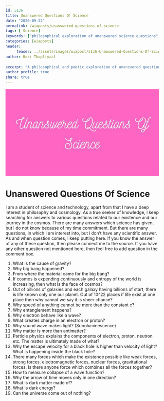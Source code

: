```yaml
--- 
id: 5136 
title: Unanswered Questions Of Science
date: "2020-09-22"
permalink: /wiaposts/unanswered-questions-of-science
tags: [ Science]    
keywords: ["philosophical exploration of unanswered science questions", "understanding scientific mysteries in philosophy", "poetic insights on science and curiosity", "philosophy of science and exploration", "exploring unanswered science questions in philosophical context"]  
categories: [wiaposts] 
header:
     teaser: ../assets/images/wiapost/5136-Unanswered-Questions-Of-Science.jpg
author: Hari Thapliyaal 

excerpt: "A philosophical and poetic exploration of unanswered questions in science, delving into insights on curiosity and exploration."  
author_profile: true 
share: true 
---
```


![Unanswered Questions Of Science](../assets/images/wiapost/5136-Unanswered-Questions-Of-Science.jpg)     
   
# Unanswered Questions Of Science   
      
I am a student of science and technology, apart from that I have a deep interest in philosophy and cosmology. As a true seeker of knowledge, I keep searching for answers to various questions related to our existence and our journey in the cosmos. There are many answers which science has given, but I do not know because of my time commitment. But there are many questions, in which I am interest into, but I don’t have any scientific answer. As and when question comes, I keep putting here. If you know the answer of any of these question, then please connect me to the source. If you have any other question not mentioned here, then feel free to add question in the comment box.    
    
1. What is the cause of gravity?    
2. Why big bang happened?    
3. From where the material came for the big bang?    
4. If cosmos is expending continuously and entropy of the world is increasing, then what is the face of cosmos?    
5. Out of billions of galaxies and each galaxy having billions of start, there is life known only one our planet. Out of 10^22 places if life exist at one place then why cannot we say it is sheer chance?    
6. Why speed of anything cannot be more than the constant c?    
7. Why entanglement happens?    
8. Why electron behave like a wave?    
9. What creates charge in an electron or proton?    
10. Why sound wave makes light? (Sonoluminescence)    
11. Why matter is more than antimatter?    
12. Particle physics explains the components of electron, proton, neutron etc. The matter is ultimately made of what?    
13. Why the escape velocity for a black hole is higher than velocity of light? What is happening inside the black hole?    
14. There many forces which make the existence possible like weak forces, strong forces, electromagnetic forces, nuclear forces, gravitational forces. Is there anyone force which combines all the forces together?    
15. How to measure collapse of a wave function?    
16. Why the arrow of time moves only in one direction?    
17. What is dark matter made of?    
18. What is dark energy?    
19. Can the universe come out of nothing?    
